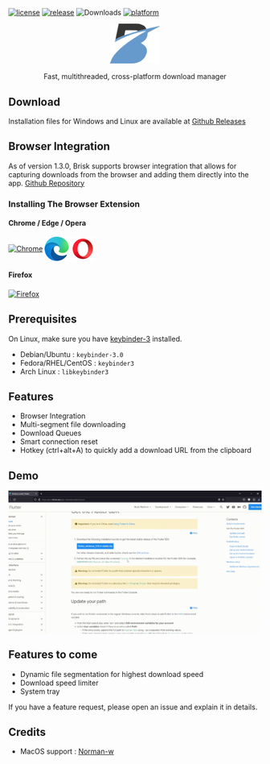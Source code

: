 [![license](https://img.shields.io/github/license/AminBhst/brisk)](https://github.com/AminBhst/brisk/blob/main/LICENSE)
[![release](https://img.shields.io/github/v/release/AminBhst/brisk)](https://github.com/AminBhst/brisk/releases)
![Downloads](https://img.shields.io/github/downloads/AminBhst/brisk/total.svg)
[![platform](https://img.shields.io/badge/platform-Windows%20%7C%20Linux%20%7C%20MacOS-blue)]()
<p align="center">
<img width="100" src="assets/icons/logo.png" alt="Brisk">
<p align="center"> Fast, multithreaded, cross-platform download manager</pal>
</p>

## Download

Installation files for Windows and Linux are available
at [Github Releases](https://github.com/AminBhst/brisk/releases/)

## Browser Integration
As of version 1.3.0, Brisk supports browser integration that allows for capturing downloads from the browser and adding them directly into the app.
[Github Repository](https://github.com/AminBhst/brisk-browser-extension)

### Installing The Browser Extension
#### Chrome / Edge / Opera
[link-chrome]: https://github.com/AminBhst/brisk-browser-extension/releases/latest 'Version published on Chrome Web Store'

[<img src="https://raw.githubusercontent.com/alrra/browser-logos/90fdf03c/src/chrome/chrome.svg" width="48" alt="Chrome" valign="middle">][link-chrome] [<img src="https://raw.githubusercontent.com/alrra/browser-logos/90fdf03c/src/edge/edge.svg" width="48" alt="Edge" valign="middle">][link-chrome] [<img src="https://raw.githubusercontent.com/alrra/browser-logos/90fdf03c/src/opera/opera.svg" width="48" alt="Opera" valign="middle">][link-chrome]

#### Firefox
[link-firefox]: https://addons.mozilla.org/en-US/firefox/addon/brisk/

[<img src="https://raw.githubusercontent.com/alrra/browser-logos/90fdf03c/src/firefox/firefox.svg" width="48" alt="Firefox" valign="middle">][link-firefox]


## Prerequisites

On Linux, make sure you have [keybinder-3](https://github.com/kupferlauncher/keybinder) installed.

- Debian/Ubuntu : ```keybinder-3.0```
- Fedora/RHEL/CentOS : ```keybinder3```
- Arch Linux : ```libkeybinder3```

## Features

- Browser Integration
- Multi-segment file downloading
- Download Queues
- Smart connection reset
- Hotkey (ctrl+alt+A) to quickly add a download URL from the clipboard

## Demo

<img align="center" src="assets/Brisk-Demo.gif">

## Features to come

- Dynamic file segmentation for highest download speed
- Download speed limiter
- System tray

If you have a feature request, please open an issue and explain it in details.

## Credits

- MacOS support : [Norman-w](https://github.com/Norman-w)
